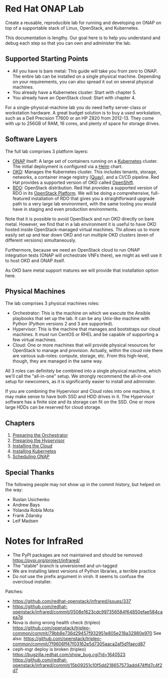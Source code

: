 Red Hat ONAP Lab
================

Create a reusable, reproducible lab for running and developing on ONAP on top of a supportable
stack of Linux, OpenStack, and Kubernetes.

This documentation is lengthy. Our goal here is to help you understand and debug each step so that
you can own and administer the lab.


Supported Starting Points
-------------------------

* All you have is bare metal: This guide will take you from zero to ONAP. The entire lab can be
  installed on a single physical machine. Depending on your requirements, you can also spread it out
  on several physical machines.  
* You already have a Kubernetes cluster: Start with chapter 5.
* You already have an OpenStack cloud: Start with chapter 4.

For a single-physical-machine lab you do need hefty server-class or workstation hardware. A great
budget solution is to buy a used workstation, such as a Dell Precision T7600 or an HP Z820 from
2012-13. They come with up to 256GB of RAM, 16 cores, and plenty of space for storage drives.


Software Layers
---------------

The full lab comprises 3 platform layers:

* [ONAP](https://www.onap.org/) itself: A large set of containers running on a
  [Kubernetes](https://kubernetes.io/) cluster. The initial deployment is configured via a
  [Helm](https://helm.sh/) chart. 
* [OKD](https://www.okd.io/): Manages the Kubernetes cluster. This includes tenants, storage,
  networks, a container image registry ([Quay](https://www.openshift.com/products/quay)), and a
  CI/CD pipeline. Red Hat provides a supported version of OKD called
  [OpenShift](https://www.openshift.com/).
* [RDO](https://www.rdoproject.org/): OpenStack distribution.
  Red Hat provides a supported version of RDO in its
  [OpenStack Platform](https://www.redhat.com/en/technologies/linux-platforms/openstack-platform).
  We will be doing a comprehensive, full-featured installation of RDO that gives you a
  straightforward upgrade path to a very large lab environment, with the same tooling you would
  have in staging and even production environments.  

Note that it is possible to avoid OpenStack and run OKD directly on bare metal. However, we find
that in a lab environment it is useful to have OKD hosted inside OpenStack-managed virtual machines.
Thi allows us to more easily set up and tear down OKD and run multiple OKD clusters (even of
different versions) simultaneously.

Furthermore, because we need an OpenStack cloud to run ONAP integration tests (ONAP will orchestrate
VNFs there), we might as well use it to host OKD and ONAP itself.

As OKD bare metal support matures we will provide that installation option here.


Physical Machines
-----------------

The lab comprises 3 physical machines roles:

* Orchestrator: This is the machine on which we execute the Ansible playbooks that set up the lab.
  It can be any Unix-like machine with Python (Python versions 2 and 3 are supported).
* Hypervisor: This is the machine that manages and bootstraps our cloud machines. It *must* run
  CentOS or RHEL and be capable of supporting a few virtual machines.
* Cloud: One or more machines that will provide physical resources for OpenStack to manage and
  provision. Actually, within the cloud role there are various sub-roles: compute, storage, etc.
  From this high-level, though, they are managed in the same way. 

All 3 roles can definitely be combined into a single physical machine, which we'll call the
"all-in-one" setup. We strongly recommend the all-in-one setup for newcomers, as it is significantly
easier to install and administer.

If you are combining the Hypervisor and Cloud roles into one machine, it may make sense to have both
SSD and HDD drives in it. The Hypervisor software has a finite size and its storage can fit on the
SSD. One or more large HDDs can be reserved for cloud storage.


Chapters
--------

1. [Preparing the Orchestrator](doc/orchestrator.md)
2. [Preparing the Hypervisor](doc/hypervisor.md)
3. [Installing the Cloud](doc/cloud.md)
4. [Installing Kubernetes](doc/kubernetes.md)
5. [Scheduling ONAP](doc/onap.md)


Special Thanks
--------------

The following people may not show up in the commit history, but helped on the way:

* Ruslan Usichenko
* Andrew Bays
* Yolanda Robla Mota
* Frank Zdarsky
* Leif Madsen























Notes for InfraRed
==================

* The PyPI packages are not maintained and should be removed: https://pypi.org/project/infrared/
* The "stable" branch is unversioned and un-tagged
* We are installing latest versions of Python libraries, a terrible practice
* Do *not* use the prefix argument in virsh. It seems to confuse the overcloud installer.

Patches:

* https://github.com/redhat-openstack/infrared/issues/337
* https://github.com/redhat-openstack/infrared/commit/0508e1623cdc997356584f64850efae584caea7d
* Nova is doing wrong health check (tripleo)
  https://github.com/openstack/tripleo-common/commit/79bb8e736d29457f932951e805e218a32980e970
  See also:
  https://github.com/openstack/tripleo-common/commit/7f9606ff47f03162e5d7305aaca2af5d1faecd87
* ceph-mgr deploy is broken (tripleo)
  https://bugzilla.redhat.com/show_bug.cgi?id=1640523
  https://github.com/redhat-openstack/infrared/commit/15b09251c10f5dd218657573add474ffd7c4f2d7

